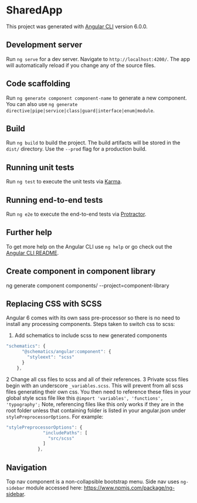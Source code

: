 # SharedApp

This project was generated with [Angular CLI](https://github.com/angular/angular-cli) version 6.0.0.

## Development server

Run `ng serve` for a dev server. Navigate to `http://localhost:4200/`. The app will automatically reload if you change any of the source files.

## Code scaffolding

Run `ng generate component component-name` to generate a new component. You can also use `ng generate directive|pipe|service|class|guard|interface|enum|module`.

## Build

Run `ng build` to build the project. The build artifacts will be stored in the `dist/` directory. Use the `--prod` flag for a production build.

## Running unit tests

Run `ng test` to execute the unit tests via [Karma](https://karma-runner.github.io).

## Running end-to-end tests

Run `ng e2e` to execute the end-to-end tests via [Protractor](http://www.protractortest.org/).

## Further help

To get more help on the Angular CLI use `ng help` or go check out the [Angular CLI README](https://github.com/angular/angular-cli/blob/master/README.md).

## Create component in component library

ng generate component components/<compName> --project=component-library

## Replacing CSS with SCSS

Angular 6 comes with its own sass pre-processor so there is no need to install any processing components. Steps taken to switch css to scss:
1. Add schematics to include scss to new generated components
```typescript
"schematics": {
      "@schematics/angular:component": {
        "styleext": "scss"
      }
    },
```
2 Change all css files to scss and all of their references.
3 Private scss files begin with an underscore `_variables.scss`. This will prevent from all scss files generating their own css. You then need to reference these files in your global style scss file like this `@import 'variables', 'functions', 'typography';` Note, referencing files like this only works if they are in the root folder unless that containing folder is listed in your angular.json under `stylePreprocessorOptions`. For example:
```typescript
"stylePreprocessorOptions": {
              "includePaths": [
                "src/scss"
              ]
            },
```

## Navigation

Top nav component is a non-collapsible bootstrap menu.
Side nav uses `ng-sidebar` module accessed here: https://www.npmjs.com/package/ng-sidebar.
